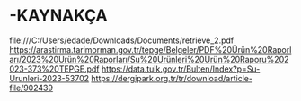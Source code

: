 # -KAYNAKÇA
file:///C:/Users/edade/Downloads/Documents/retrieve_2.pdf
https://arastirma.tarimorman.gov.tr/tepge/Belgeler/PDF%20Ürün%20Raporları/2023%20Ürün%20Raporları/Su%20Ürünleri%20Ürün%20Raporu%202023-373%20TEPGE.pdf
https://data.tuik.gov.tr/Bulten/Index?p=Su-Urunleri-2023-53702
https://dergipark.org.tr/tr/download/article-file/902439
